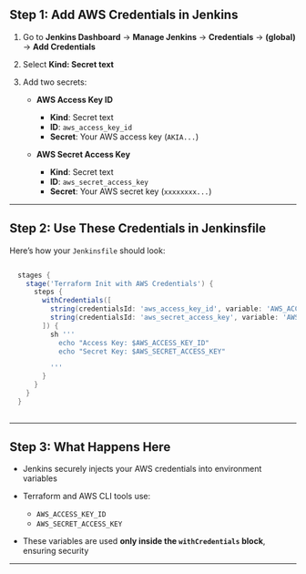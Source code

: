 

## Step 1: Add AWS Credentials in Jenkins

1. Go to **Jenkins Dashboard** → **Manage Jenkins** → **Credentials** → **(global)** → **Add Credentials**
2. Select **Kind: Secret text**
3. Add two secrets:

   * **AWS Access Key ID**

     * **Kind**: Secret text
     * **ID**: `aws_access_key_id`
     * **Secret**: Your AWS access key (`AKIA...`)
   * **AWS Secret Access Key**

     * **Kind**: Secret text
     * **ID**: `aws_secret_access_key`
     * **Secret**: Your AWS secret key (`xxxxxxxx...`)

---

## Step 2: Use These Credentials in Jenkinsfile

Here’s how your `Jenkinsfile` should look:

```groovy

  stages {
    stage('Terraform Init with AWS Credentials') {
      steps {
        withCredentials([
          string(credentialsId: 'aws_access_key_id', variable: 'AWS_ACCESS_KEY_ID'),
          string(credentialsId: 'aws_secret_access_key', variable: 'AWS_SECRET_ACCESS_KEY')
        ]) {
          sh '''
            echo "Access Key: $AWS_ACCESS_KEY_ID"
            echo "Secret Key: $AWS_SECRET_ACCESS_KEY"

          '''
        }
      }
    }
  }
 
```

---

## Step 3: What Happens Here

* Jenkins securely injects your AWS credentials into environment variables
* Terraform and AWS CLI tools use:

  * `AWS_ACCESS_KEY_ID`
  * `AWS_SECRET_ACCESS_KEY`
* These variables are used **only inside the `withCredentials` block**, ensuring security

---
